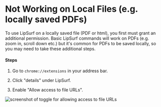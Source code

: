 # Not Working on Local Files (e.g. locally saved PDFs)

To use LipSurf on a locally saved file (PDF or html), you first must grant an additional permission.
Basic LipSurf commands will work on PDFs (e.g. <span class="voice-cmd">zoom in</span>, <span class="voice-cmd">scroll down</span> etc.) but it's common for PDFs to be saved
locally, so you may need to take these additional steps.

#### Steps

1. Go to `chrome://extensions` in your address bar.

2. Click "details" under LipSurf.

3. Enable "Allow access to file URLs".

![screenshot of toggle for allowing access to file URLs](/allow-access-to-file-urls.png)

